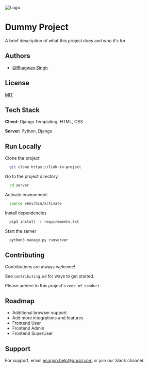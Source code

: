 ![Logo](https://dev-to-uploads.s3.amazonaws.com/uploads/articles/th5xamgrr6se0x5ro4g6.png)

# Dummy Project

A brief description of what this project does and who it's for

## Authors

- [@Bhagwan Singh](https://www.github.com/devBuggs)

## License

[MIT](https://choosealicense.com/licenses/mit/)

## Tech Stack

**Client:** Django Templating, HTML, CSS

**Server:** Python, Django

## Run Locally

Clone the project

```bash
  git clone https://link-to-project
```

Go to the project directory

```bash
  cd server
```

Activate environment

```bash
  source venv/bin/activate
```

Install dependencies

```bash
  pip3 install -r requirements.txt
```

Start the server

```bash
  python3 manage.py runserver
```

## Contributing

Contributions are always welcome!

See `contributing.md` for ways to get started.

Please adhere to this project's `code of conduct`.

## Roadmap

- Additional browser support
- Add more integrations and features
- Frontend User
- Frontend Admin
- Frontend SuperUser

## Support

For support, email ecorpin.help@gmail.com or join our Slack channel.
